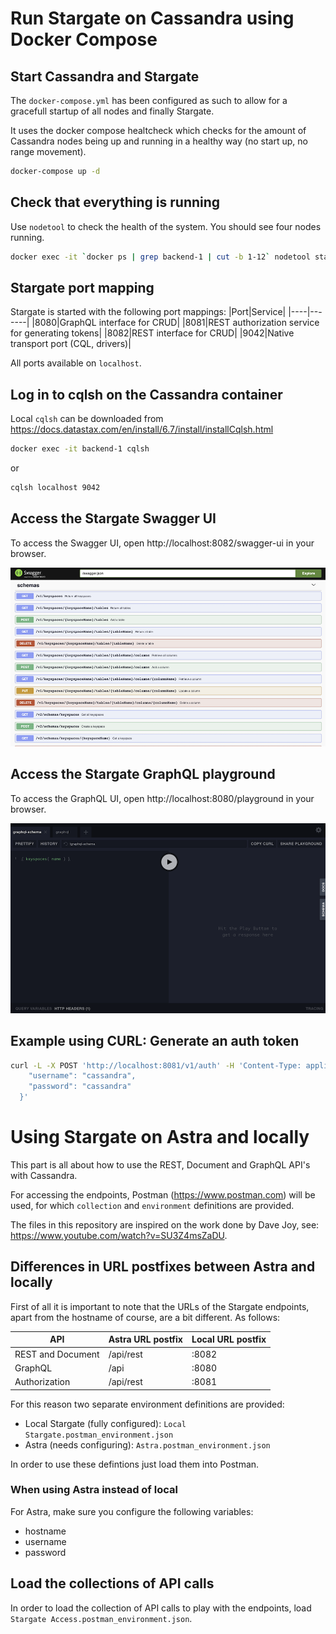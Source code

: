 # Run Stargate on Cassandra using Docker Compose

## Start Cassandra and Stargate
The `docker-compose.yml` has been configured as such to allow for a gracefull startup of all nodes and finally Stargate.

It uses the docker compose healtcheck which checks for the amount of Cassandra nodes being up and running in a healthy way (no start up, no range movement).
```sh
docker-compose up -d
```

## Check that everything is running
Use `nodetool` to check the health of the system. You should see four nodes running.
```sh
docker exec -it `docker ps | grep backend-1 | cut -b 1-12` nodetool status
```

## Stargate port mapping
Stargate is started with the following port mappings:
|Port|Service|
|----|-------|
|8080|GraphQL interface for CRUD|
|8081|REST authorization service for generating tokens|
|8082|REST interface for CRUD|
|9042|Native transport port (CQL, drivers)|

All ports available on `localhost`.

## Log in to cqlsh on the Cassandra container
Local `cqlsh` can be downloaded from https://docs.datastax.com/en/install/6.7/install/installCqlsh.html
```sh
docker exec -it backend-1 cqlsh
```
or
```sh
cqlsh localhost 9042
```

## Access the Stargate Swagger UI
To access the Swagger UI, open http://localhost:8082/swagger-ui in your browser.  

![image](images/swagger-home.png)

## Access the Stargate GraphQL playground
To access the GraphQL UI, open http://localhost:8080/playground in your browser.  

![image](images/playground-home.png)

## Example using CURL: Generate an auth token
```sh
curl -L -X POST 'http://localhost:8081/v1/auth' -H 'Content-Type: application/json' --data-raw '{
    "username": "cassandra",
    "password": "cassandra"
  }'
```

# Using Stargate on Astra and locally
This part is all about how to use the REST, Document and GraphQL API's with Cassandra. 

For accessing the endpoints, Postman (https://www.postman.com) will be used, for which `collection` and `environment` definitions are provided.

The files in this repository are inspired on the work done by Dave Joy, see: https://www.youtube.com/watch?v=SU3Z4msZaDU.

## Differences in URL postfixes between Astra and locally
First of all it is important to note that the URLs of the Stargate endpoints, apart from the hostname of course, are a bit different. As follows:

|API|Astra URL postfix|Local URL postfix|
|---|-----|-----|
|REST and Document|/api/rest|:8082|
|GraphQL|/api|:8080|
|Authorization|/api/rest|:8081|

For this reason two separate environment definitions are provided:
- Local Stargate (fully configured): `Local Stargate.postman_environment.json`
- Astra (needs configuring): `Astra.postman_environment.json`

In order to use these defintions just load them into Postman.  

### When using Astra instead of local
For Astra, make sure you configure the following variables:
- hostname
- username
- password

## Load the collections of API calls
In order to load the collection of API calls to play with the endpoints, load `Stargate Access.postman_environment.json`.